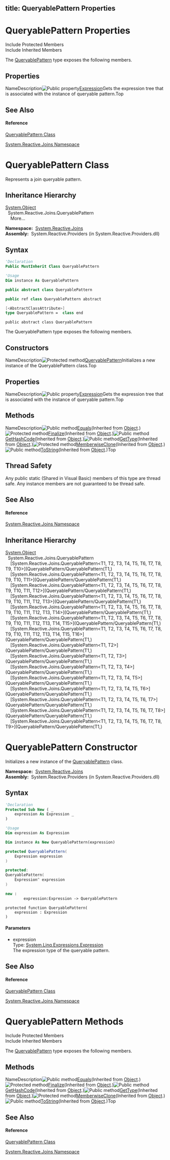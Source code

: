 title: QueryablePattern Properties
---
# QueryablePattern Properties

Include Protected Members  
Include Inherited Members

The [QueryablePattern](QueryablePattern/QueryablePattern) type exposes the following members.

## Properties

NameDescription![Public property](https://reactiveui.net/assets/img/Hh211972.pubproperty(en-us,VS.103).gif "Public property")[Expression](Expression/QueryablePattern.Expression)Gets the expression tree that is associated with the instance of queryable pattern.Top

## See Also

#### Reference

[QueryablePattern Class](QueryablePattern/QueryablePattern)

[System.Reactive.Joins Namespace](System.Reactive.Joins/System.Reactive.Joins)

# QueryablePattern Class

Represents a join queryable pattern.

## Inheritance Hierarchy

[System.Object](https://msdn.microsoft.com/en-us/library/e5kfa45b)  
  System.Reactive.Joins.QueryablePattern  
    More...

**Namespace:**  [System.Reactive.Joins](System.Reactive.Joins/System.Reactive.Joins)  
**Assembly:**  System.Reactive.Providers (in System.Reactive.Providers.dll)

## Syntax

```vb
'Declaration
Public MustInherit Class QueryablePattern
```

```vb
'Usage
Dim instance As QueryablePattern
```

```csharp
public abstract class QueryablePattern
```

```c++
public ref class QueryablePattern abstract
```

```fsharp
[<AbstractClassAttribute>]
type QueryablePattern =  class end
```

```jscript
public abstract class QueryablePattern
```

The QueryablePattern type exposes the following members.

## Constructors

NameDescription![Protected method](https://reactiveui.net/assets/img/Hh303103.protmethod(en-us,VS.103).gif "Protected method")[QueryablePattern](https://msdn.microsoft.com/en-us/library/m:system.reactive.joins.queryablepattern.#ctor(system.linq.expressions.expression)(v=VS.103))Initializes a new instance of the QueryablePattern class.Top

## Properties

NameDescription![Public property](https://reactiveui.net/assets/img/Hh211972.pubproperty(en-us,VS.103).gif "Public property")[Expression](Expression/QueryablePattern.Expression)Gets the expression tree that is associated with the instance of queryable pattern.Top

## Methods

NameDescription![Public method](https://reactiveui.net/assets/img/Hh303103.pubmethod(en-us,VS.103).gif "Public method")[Equals](https://msdn.microsoft.com/en-us/library/m:system.object.equals(system.object)(v=VS.103))(Inherited from [Object](https://msdn.microsoft.com/en-us/library/e5kfa45b).)![Protected method](https://reactiveui.net/assets/img/Hh303103.protmethod(en-us,VS.103).gif "Protected method")[Finalize](https://msdn.microsoft.com/en-us/library/4k87zsw7)(Inherited from [Object](https://msdn.microsoft.com/en-us/library/e5kfa45b).)![Public method](https://reactiveui.net/assets/img/Hh303103.pubmethod(en-us,VS.103).gif "Public method")[GetHashCode](https://msdn.microsoft.com/en-us/library/zdee4b3y)(Inherited from [Object](https://msdn.microsoft.com/en-us/library/e5kfa45b).)![Public method](https://reactiveui.net/assets/img/Hh303103.pubmethod(en-us,VS.103).gif "Public method")[GetType](https://msdn.microsoft.com/en-us/library/dfwy45w9)(Inherited from [Object](https://msdn.microsoft.com/en-us/library/e5kfa45b).)![Protected method](https://reactiveui.net/assets/img/Hh303103.protmethod(en-us,VS.103).gif "Protected method")[MemberwiseClone](https://msdn.microsoft.com/en-us/library/57ctke0a)(Inherited from [Object](https://msdn.microsoft.com/en-us/library/e5kfa45b).)![Public method](https://reactiveui.net/assets/img/Hh303103.pubmethod(en-us,VS.103).gif "Public method")[ToString](https://msdn.microsoft.com/en-us/library/7bxwbwt2)(Inherited from [Object](https://msdn.microsoft.com/en-us/library/e5kfa45b).)Top

## Thread Safety

Any public static (Shared in Visual Basic) members of this type are thread safe. Any instance members are not guaranteed to be thread safe.

## See Also

#### Reference

[System.Reactive.Joins Namespace](System.Reactive.Joins/System.Reactive.Joins)

## Inheritance Hierarchy

[System.Object](https://msdn.microsoft.com/en-us/library/e5kfa45b)  
  System.Reactive.Joins.QueryablePattern  
    [System.Reactive.Joins.QueryablePattern\<T1, T2, T3, T4, T5, T6, T7, T8, T9, T10\>](QueryablePattern/QueryablePattern(T1,)  
    [System.Reactive.Joins.QueryablePattern\<T1, T2, T3, T4, T5, T6, T7, T8, T9, T10, T11\>](QueryablePattern/QueryablePattern(T1,)  
    [System.Reactive.Joins.QueryablePattern\<T1, T2, T3, T4, T5, T6, T7, T8, T9, T10, T11, T12\>](QueryablePattern/QueryablePattern(T1,)  
    [System.Reactive.Joins.QueryablePattern\<T1, T2, T3, T4, T5, T6, T7, T8, T9, T10, T11, T12, T13\>](QueryablePattern/QueryablePattern(T1,)  
    [System.Reactive.Joins.QueryablePattern\<T1, T2, T3, T4, T5, T6, T7, T8, T9, T10, T11, T12, T13, T14\>](QueryablePattern/QueryablePattern(T1,)  
    [System.Reactive.Joins.QueryablePattern\<T1, T2, T3, T4, T5, T6, T7, T8, T9, T10, T11, T12, T13, T14, T15\>](QueryablePattern/QueryablePattern(T1,)  
    [System.Reactive.Joins.QueryablePattern\<T1, T2, T3, T4, T5, T6, T7, T8, T9, T10, T11, T12, T13, T14, T15, T16\>](QueryablePattern/QueryablePattern(T1,)  
    [System.Reactive.Joins.QueryablePattern\<T1, T2\>](QueryablePattern/QueryablePattern(T1,)  
    [System.Reactive.Joins.QueryablePattern\<T1, T2, T3\>](QueryablePattern/QueryablePattern(T1,)  
    [System.Reactive.Joins.QueryablePattern\<T1, T2, T3, T4\>](QueryablePattern/QueryablePattern(T1,)  
    [System.Reactive.Joins.QueryablePattern\<T1, T2, T3, T4, T5\>](QueryablePattern/QueryablePattern(T1,)  
    [System.Reactive.Joins.QueryablePattern\<T1, T2, T3, T4, T5, T6\>](QueryablePattern/QueryablePattern(T1,)  
    [System.Reactive.Joins.QueryablePattern\<T1, T2, T3, T4, T5, T6, T7\>](QueryablePattern/QueryablePattern(T1,)  
    [System.Reactive.Joins.QueryablePattern\<T1, T2, T3, T4, T5, T6, T7, T8\>](QueryablePattern/QueryablePattern(T1,)  
    [System.Reactive.Joins.QueryablePattern\<T1, T2, T3, T4, T5, T6, T7, T8, T9\>](QueryablePattern/QueryablePattern(T1,)

# QueryablePattern Constructor

Initializes a new instance of the [QueryablePattern](QueryablePattern/QueryablePattern) class.

**Namespace:**  [System.Reactive.Joins](System.Reactive.Joins/System.Reactive.Joins)  
**Assembly:**  System.Reactive.Providers (in System.Reactive.Providers.dll)

## Syntax

```vb
'Declaration
Protected Sub New ( _
    expression As Expression _
)
```

```vb
'Usage
Dim expression As Expression

Dim instance As New QueryablePattern(expression)
```

```csharp
protected QueryablePattern(
    Expression expression
)
```

```c++
protected:
QueryablePattern(
    Expression^ expression
)
```

```fsharp
new : 
        expression:Expression -> QueryablePattern
```

```jscript
protected function QueryablePattern(
    expression : Expression
)
```

#### Parameters

- expression  
  Type: [System.Linq.Expressions.Expression](https://msdn.microsoft.com/en-us/library/Bb356138)  
  The expression type of the queryable pattern.

## See Also

#### Reference

[QueryablePattern Class](QueryablePattern/QueryablePattern)

[System.Reactive.Joins Namespace](System.Reactive.Joins/System.Reactive.Joins)

# QueryablePattern Methods

Include Protected Members  
Include Inherited Members

The [QueryablePattern](QueryablePattern/QueryablePattern) type exposes the following members.

## Methods

NameDescription![Public method](https://reactiveui.net/assets/img/Hh303103.pubmethod(en-us,VS.103).gif "Public method")[Equals](https://msdn.microsoft.com/en-us/library/m:system.object.equals(system.object)(v=VS.103))(Inherited from [Object](https://msdn.microsoft.com/en-us/library/e5kfa45b).)![Protected method](https://reactiveui.net/assets/img/Hh303103.protmethod(en-us,VS.103).gif "Protected method")[Finalize](https://msdn.microsoft.com/en-us/library/4k87zsw7)(Inherited from [Object](https://msdn.microsoft.com/en-us/library/e5kfa45b).)![Public method](https://reactiveui.net/assets/img/Hh303103.pubmethod(en-us,VS.103).gif "Public method")[GetHashCode](https://msdn.microsoft.com/en-us/library/zdee4b3y)(Inherited from [Object](https://msdn.microsoft.com/en-us/library/e5kfa45b).)![Public method](https://reactiveui.net/assets/img/Hh303103.pubmethod(en-us,VS.103).gif "Public method")[GetType](https://msdn.microsoft.com/en-us/library/dfwy45w9)(Inherited from [Object](https://msdn.microsoft.com/en-us/library/e5kfa45b).)![Protected method](https://reactiveui.net/assets/img/Hh303103.protmethod(en-us,VS.103).gif "Protected method")[MemberwiseClone](https://msdn.microsoft.com/en-us/library/57ctke0a)(Inherited from [Object](https://msdn.microsoft.com/en-us/library/e5kfa45b).)![Public method](https://reactiveui.net/assets/img/Hh303103.pubmethod(en-us,VS.103).gif "Public method")[ToString](https://msdn.microsoft.com/en-us/library/7bxwbwt2)(Inherited from [Object](https://msdn.microsoft.com/en-us/library/e5kfa45b).)Top

## See Also

#### Reference

[QueryablePattern Class](QueryablePattern/QueryablePattern)

[System.Reactive.Joins Namespace](System.Reactive.Joins/System.Reactive.Joins)
